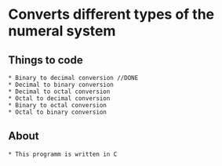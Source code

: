# Converts different types of the numeral system 


## Things to code 
	* Binary to decimal conversion //DONE
	* Decimal to binary conversion
	* Decimal to octal conversion
	* Octal to decimal conversion
	* Binary to octal conversion
	* Octal to binary conversion


## About 
	* This programm is written in C
